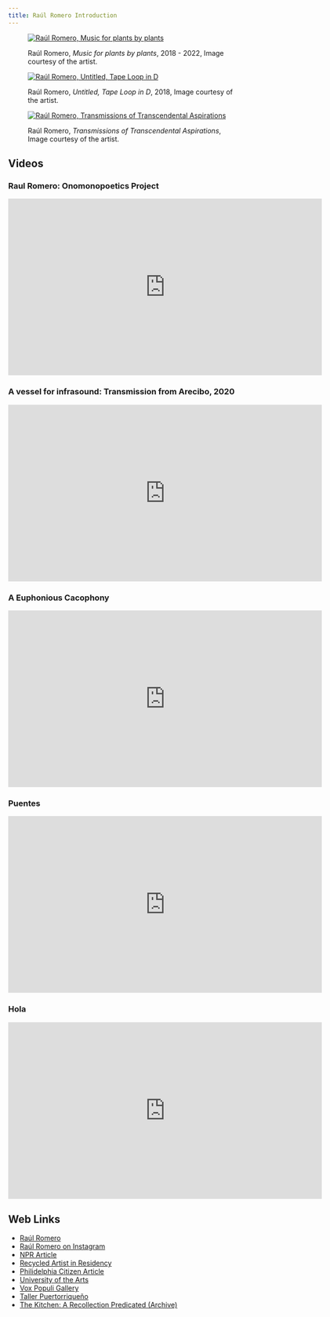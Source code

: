 ```yaml
---
title: Raúl Romero Introduction
---
```


<div class="gallery-grid">

<figure>

[![Raúl Romero, Music for plants by plants](./attachments/Raúl-Romero_Music-for-plants-by-plants.jpg)](./attachments/Raúl-Romero_Music-for-plants-by-plants.jpg)

<figcaption>

Raúl Romero, _Music for plants by plants_, 2018 - 2022, Image courtesy of the artist.

</figcaption>
</figure>

<figure>

[![Raúl Romero, Untitled, Tape Loop in D](./attachments/Raúl-Romero_Untitled-Tape-Loop-in-D.jpg)](./attachments/Raúl-Romero_Untitled-Tape-Loop-in-D.jpg)

<figcaption>

Raúl Romero, _Untitled, Tape Loop in D_, 2018, Image courtesy of the artist.

</figcaption>
</figure>

<figure>

[![Raúl Romero, Transmissions of Transcendental Aspirations](./attachments/Raúl-Romero_Transmissions-of-Transcendental-Aspirations.png)](./attachments/Raúl-Romero_Transmissions-of-Transcendental-Aspirations.png)

<figcaption>

Raúl Romero, _Transmissions of Transcendental Aspirations_, Image courtesy of the artist.

</figcaption>
</figure>

</div>

## Videos

<div class="video-grid">

<div class="video-card">

### Raul Romero: Onomonopoetics Project

<div class="iframe-16-9-container">
<iframe class="vimeoIframe" src="https://player.vimeo.com/video/585013806?h=8a23661a0f" width="640" height="360" frameborder="0" allow="autoplay; fullscreen; picture-in-picture" allowfullscreen></iframe>
</div>
</div>

<div class="video-card">

### A vessel for infrasound: Transmission from Arecibo, 2020

<div class="iframe-16-9-container">
<iframe class="vimeoIframe" src="https://player.vimeo.com/video/485557115?h=f1a2c7b1dd"  width="640" height="360" frameborder="0" allow="autoplay; fullscreen; picture-in-picture" allowfullscreen></iframe>
</div>
</div>

<div class="video-card">

### A Euphonious Cacophony

<div class="iframe-16-9-container">
<iframe class="vimeoIframe" src="https://player.vimeo.com/video/266930693?h=6431ffdb04"  width="640" height="360" frameborder="0" allow="autoplay; fullscreen; picture-in-picture" allowfullscreen></iframe>
</div>
</div>

<div class="video-card">

### Puentes

<div class="iframe-16-9-container">
<iframe class="vimeoIframe" src="https://player.vimeo.com/video/324880048?h=6db7091160"  width="640" height="360" frameborder="0" allow="autoplay; fullscreen; picture-in-picture" allowfullscreen></iframe>
</div>
</div>

<div class="video-card">

### Hola

<div class="iframe-16-9-container">
<iframe class="vimeoIframe" src="https://player.vimeo.com/video/150804175"  width="640" height="360" frameborder="0" allow="autoplay; fullscreen; picture-in-picture" allowfullscreen></iframe>
</div>
</div>

</div>

## Web Links

- [Raúl Romero](https://raulromero.com/work)
- [Raúl Romero on Instagram](https://www.instagram.com/rauoool/)
- [NPR Article](https://raulromero.com/whyy?utm_medium=social&utm_source=linktree&utm_campaign=whyy+story+onomonopoetics+of+a+puerto+rican+landscape)
- [Recycled Artist in Residency](https://www.rairphilly.org/raul-romero)
- [Philidelphia Citizen Article](https://thephiladelphiacitizen.org/raul-romero-sound-sculptor/?utm_medium=social&utm_source=linktree&utm_campaign=philadelphia+citizen+and+forman+arts+initiative+story)
- [University of the Arts](https://www.uarts.edu/raul-romero)
- [Vox Populi Gallery](https://voxpopuligallery.org/artists/raul-romero/)
- [Taller Puertorriqueño](https://tallerpr.org/onomonopoetics/)
- [The Kitchen: A Recollection Predicated (Archive)](https://web.archive.org/web/20230301174905/https://thekitchen.org/event/a-recollection-predicated)
